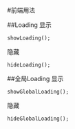#前端用法

##Loading
显示

	showLoading();

隐藏

	hideLoading();

##全局Loading
显示

	showGlobalLoading();

隐藏

	hideGlobalLoading();

